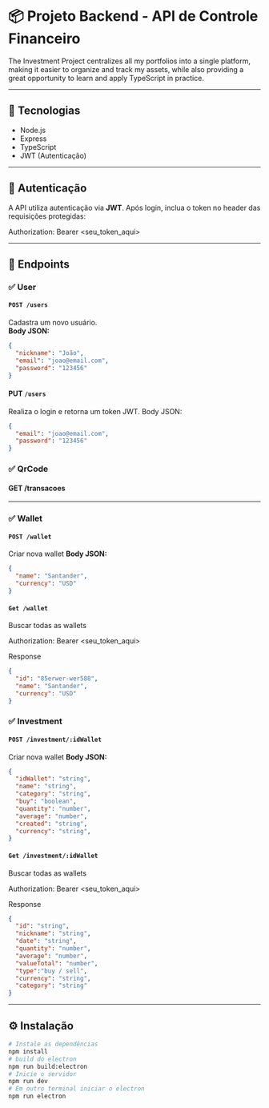 # 📦 Projeto Backend - API de Controle Financeiro

The Investment Project centralizes all my portfolios into a single platform, making it easier to organize and track my assets, while also providing a great opportunity to learn and apply TypeScript in practice.

---
## 🚀 Tecnologias

- Node.js
- Express
- TypeScript
- JWT (Autenticação)

---
## 🔐 Autenticação

A API utiliza autenticação via **JWT**. Após login, inclua o token no header das requisições protegidas:

Authorization: Bearer <seu_token_aqui>

---

## 📌 Endpoints

### ✅ User

#### `POST /users`

Cadastra um novo usuário.  
**Body JSON:**
```json
{
  "nickname": "João",
  "email": "joao@email.com",
  "password": "123456"
}
```

#### PUT `/users`
Realiza o login e retorna um token JWT.
Body JSON:

```json
{
  "email": "joao@email.com",
  "password": "123456"
}
```

 
### ✅ QrCode
####  GET /transacoes

---

### ✅ Wallet

#### `POST /wallet`
Criar nova wallet
**Body JSON:**
```json
{
  "name": "Santander",
  "currency": "USD"
}
```

#### `Get /wallet`
Buscar todas as wallets

Authorization: Bearer <seu_token_aqui>

Response
```json
{
  "id": "85erwer-wer588",
  "name": "Santander",
  "currency": "USD"
}
```

### ✅ Investment

#### `POST /investment/:idWallet`
Criar nova wallet
**Body JSON:**
```json
{
  "idWallet": "string",
  "name": "string",
  "category": "string",
  "buy": "boolean",
  "quantity": "number",
  "average": "number",
  "created": "string",
  "currency": "string",
}
```

#### `Get /investment/:idWallet`
Buscar todas as wallets

Authorization: Bearer <seu_token_aqui>

Response
```json
{
  "id": "string",
  "nickname": "string",
  "date": "string",
  "quantity": "number",
  "average": "number",
  "valueTotal": "number",
  "type":"buy / sell",
  "currency": "string",
  "category": "string"
}
```

---
## ⚙️ Instalação

```bash
# Instale as dependências
npm install
# build do electron
npm run build:electron
# Inicie o servidor
npm run dev
# Em outro terminal iniciar o electron
npm run electron
```